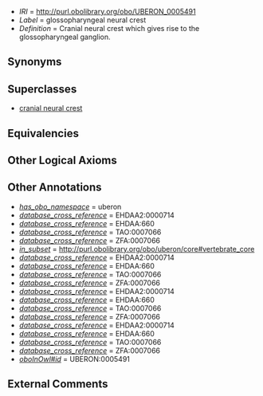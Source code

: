  * *IRI* = http://purl.obolibrary.org/obo/UBERON_0005491
 * *Label* = glossopharyngeal neural crest
 * *Definition* = Cranial neural crest which gives rise to the glossopharyngeal ganglion.

## Synonyms


## Superclasses

 * [cranial neural crest](../../UBERON/99/UBERON_0003099.md)

## Equivalencies


## Other Logical Axioms


## Other Annotations

 * *[has_obo_namespace](../../ce/oboInOwl#hasOBONamespace.md)* = uberon
 * *[database_cross_reference](../../ef/oboInOwl#hasDbXref.md)* = EHDAA2:0000714
 * *[database_cross_reference](../../ef/oboInOwl#hasDbXref.md)* = EHDAA:660
 * *[database_cross_reference](../../ef/oboInOwl#hasDbXref.md)* = TAO:0007066
 * *[database_cross_reference](../../ef/oboInOwl#hasDbXref.md)* = ZFA:0007066
 * *[in_subset](../../et/oboInOwl#inSubset.md)* = http://purl.obolibrary.org/obo/uberon/core#vertebrate_core
 * *[database_cross_reference](../../ef/oboInOwl#hasDbXref.md)* = EHDAA2:0000714
 * *[database_cross_reference](../../ef/oboInOwl#hasDbXref.md)* = EHDAA:660
 * *[database_cross_reference](../../ef/oboInOwl#hasDbXref.md)* = TAO:0007066
 * *[database_cross_reference](../../ef/oboInOwl#hasDbXref.md)* = ZFA:0007066
 * *[database_cross_reference](../../ef/oboInOwl#hasDbXref.md)* = EHDAA2:0000714
 * *[database_cross_reference](../../ef/oboInOwl#hasDbXref.md)* = EHDAA:660
 * *[database_cross_reference](../../ef/oboInOwl#hasDbXref.md)* = TAO:0007066
 * *[database_cross_reference](../../ef/oboInOwl#hasDbXref.md)* = ZFA:0007066
 * *[database_cross_reference](../../ef/oboInOwl#hasDbXref.md)* = EHDAA2:0000714
 * *[database_cross_reference](../../ef/oboInOwl#hasDbXref.md)* = EHDAA:660
 * *[database_cross_reference](../../ef/oboInOwl#hasDbXref.md)* = TAO:0007066
 * *[database_cross_reference](../../ef/oboInOwl#hasDbXref.md)* = ZFA:0007066
 * *[oboInOwl#id](../../id/oboInOwl#id.md)* = UBERON:0005491

## External Comments

